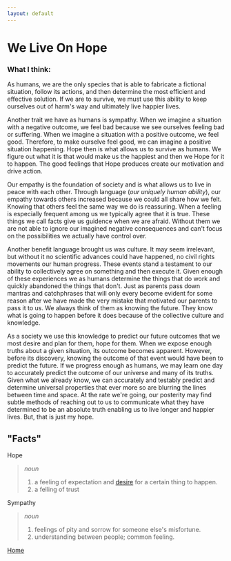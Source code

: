 ```yaml
---
layout: default
---
```


# We Live On Hope


### What I think: 
	
As humans, we are the only species that is able to fabricate a fictional 
situation, follow its actions, and then determine the most efficient and 
effective solution. If we are to survive, we must use this ability to keep 
ourselves out of harm's way and ultimately live happier lives. 

Another trait we have as humans is sympathy. When we imagine a situation 
with a negative outcome, we feel bad because we see ourselves feeling bad or 
suffering. When we imagine a situation with a positive outcome, we feel good.
Therefore, to make ourselve feel good, we can imagine a positive situation 
happening. Hope  then is what allows us to survive as humans. We figure out
what it is that would make us the happiest and then we Hope for it to happen.
The good feelings that Hope produces create our motivation and drive action.

Our empathy is the foundation of society and is what allows us to live in peace
with each other. Through language (*our uniquely human ability*), our empathy towards others increased
because we could all share how we felt. Knowing that others feel the same way we do is reassuring.
When a feeling is especially frequent among us we typically agree that it is true. These 
things we call facts give us guidence when we are afraid. Without them we are not able 
to ignore our imagined negative consequences and can't focus on the possibilities we 
actually have control over. 

Another benefit language brought us was culture. It may seem irrelevant, but without it 
no scientific advances could have happened, no civil rights movements our human progress.
These events stand a testament to our ability to collectively agree on something and then 
execute it. Given enough of these experiences we as humans determine the things that do 
work and quickly abandoned the things that don't. Just as parents pass down mantras and 
catchphrases that will only every become evident for some reason after we have made the 
very mistake that motivated our parents to pass it to us. We always think of them as 
knowing the future. They know what is going to happen before it does because of the collective
culture and knowledge. 


As a society we use this knowledge to predict our future outcomes that we most desire
and plan for them, hope  for them. When we expose enough truths about a given situation,
its outcome becomes apparent. However, before its discovery, knowing the outcome of that 
event would have been to predict the future. If we progress enough as humans, we may learn
one day to accurately predict the outcome of our universe and many of its truths. Given 
what we already know, we can accurately and testably predict and determine universal 
properties that ever more so are blurring the lines between time and space. At the rate 
we're going, our posterity may find subtle methods of reaching out to us to communicate
what they have determined to be an absolute truth enabling us to live longer and happier
lives. But, that is just my hope. 


## "Facts"

Hope

>*noun*
 >1. a feeling of expectation and [desire](https://www.google.com/webhp?sourceid=chrome-instant&ion=1&espv=2&ie=UTF-8#q=define:+desire) for a certain thing to happen.
 >2. a felling of trust

Sympathy

>*noun*
 >1. feelings of pity and sorrow for someone else's misfortune.
 >2. understanding between people; common feeling.

[Home](./)
